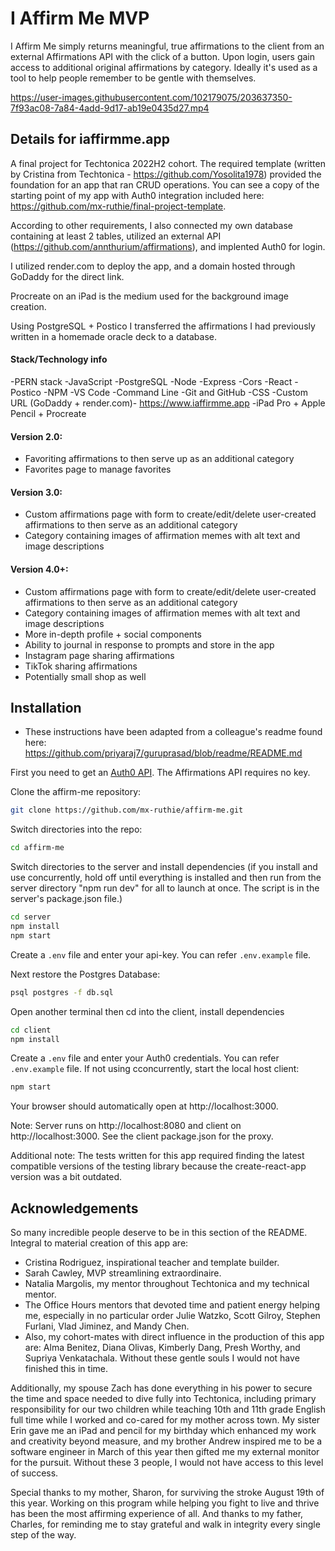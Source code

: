 # I Affirm Me MVP
I Affirm Me simply returns meaningful, true affirmations to the client from an external Affirmations API with the click of a button. Upon login, users gain access to additional original affirmations by category. Ideally it's used as a tool to help people remember to be gentle with themselves.


https://user-images.githubusercontent.com/102179075/203637350-7f93ac08-7a84-4add-9d17-ab19e0435d27.mp4


## Details for iaffirmme.app
A final project for Techtonica 2022H2 cohort. The required template (written by Cristina from Techtonica - https://github.com/Yosolita1978) provided the foundation for an app that ran CRUD operations. You can see a copy of the starting point of my app with Auth0 integration included here: https://github.com/mx-ruthie/final-project-template. 

According to other requirements, I also connected my own database containing at least 2 tables, utilized an external API (https://github.com/annthurium/affirmations), and implented Auth0 for login. 

I utilized render.com to deploy the app, and a domain hosted through GoDaddy for the direct link.

Procreate on an iPad is the medium used for the background image creation.

Using PostgreSQL + Postico I transferred the affirmations I had previously written in a homemade oracle deck to a database.

#### Stack/Technology info
  -PERN stack
  -JavaScript
  -PostgreSQL
  -Node
  -Express
  -Cors
  -React
  -Postico
  -NPM
  -VS Code
  -Command Line
  -Git and GitHub
  -CSS
  -Custom URL (GoDaddy + render.com)- https://www.iaffirmme.app	
  -iPad Pro + Apple Pencil + Procreate

#### Version 2.0:
  - Favoriting affirmations to then serve up as an additional category 
  - Favorites page to manage favorites
  
#### Version 3.0:
  - Custom affirmations page with form to create/edit/delete user-created affirmations to then serve as an additional category
  - Category containing images of affirmation memes with alt text and image descriptions    

#### Version 4.0+:
  - Custom affirmations page with form to create/edit/delete user-created affirmations to then serve as an additional category
  - Category containing images of affirmation memes with alt text and image descriptions    
  - More in-depth profile + social components
  - Ability to journal in response to prompts and store in the app
  - Instagram page sharing affirmations
  - TikTok sharing affirmations
  - Potentially small shop as well

## Installation
- These instructions have been adapted from a colleague's readme found here: https://github.com/priyaraj7/guruprasad/blob/readme/README.md


First you need to get an [Auth0 API](https://auth0.com/). The Affirmations API requires no key.

Clone the affirm-me repository:

```bash
git clone https://github.com/mx-ruthie/affirm-me.git
```

Switch directories into the repo:

```bash
cd affirm-me
```

Switch directories to the server and install dependencies
(if you install and use concurrently, hold off until everything is installed and then run from the server directory "npm run dev" for all to launch at once. The script is in the server's package.json file.)

```bash
cd server
npm install
npm start 
```

Create a `.env` file and enter your api-key. You can refer `.env.example` file.

Next restore the Postgres Database:

```bash
psql postgres -f db.sql
```

Open another terminal then cd into the client, install dependencies

```bash
cd client
npm install
```

Create a `.env` file and enter your Auth0 credentials. You can refer `.env.example` file.
If not using cconcurrently, start the local host client:

```bash
npm start
```

Your browser should automatically open at http://localhost:3000.

Note:
Server runs on http://localhost:8080 and client on http://localhost:3000. See the client package.json for the proxy.

Additional note: The tests written for this app required finding the latest compatible versions of the testing library because the create-react-app version was a bit outdated.

## Acknowledgements

 So many incredible people deserve to be in this section of the README. Integral to material creation of this app are:

 - Cristina Rodriguez, inspirational teacher and template builder.
 - Sarah Cawley, MVP streamlining extraordinaire.
 - Natalia Margolis, my mentor throughout Techtonica and my technical mentor.
 - The Office Hours mentors that devoted time and patient energy helping me, especially in no particular order Julie Watzko, Scott Gilroy, Stephen Furlani, Vlad Jiminez, and Mandy Chen.
 - Also, my cohort-mates with direct influence in the production of this app are: Alma Benitez, Diana Olivas, Kimberly Dang, Presh Worthy, and Supriya Venkatachala. Without these gentle souls I would not have finished this in time. 
 
 
Additionally, my spouse Zach has done everything in his power to secure the time and space needed to dive fully into Techtonica, including primary responsibility for our two children while teaching 10th and 11th grade English full time while I worked and co-cared for my mother across town. My sister Erin gave me an iPad and pencil for my birthday which enhanced my work and creativity beyond measure, and my brother Andrew inspired me to be a software engineer in March of this year then gifted me my external monitor for the pursuit. Without these 3 people, I would not have access to this level of success. 

Special thanks to my mother, Sharon, for surviving the stroke August 19th of this year. Working on this program while helping you fight to live and thrive has been the most affirming experience of all. And thanks to my father, Charles, for reminding me to stay grateful and walk in integrity every single step of the way. 


